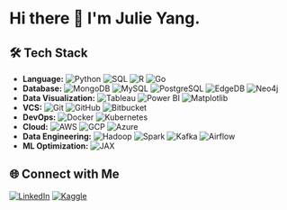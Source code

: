 # Hi there 👋 I'm Julie Yang.


## 🛠️ Tech Stack

- **Language:** ![Python](https://img.shields.io/badge/-Python-3776AB?style=flat&logo=python&logoColor=white) ![SQL](https://img.shields.io/badge/-SQL-4479A1?style=flat&logo=postgresql&logoColor=white) ![R](https://img.shields.io/badge/-R-276DC3?style=flat&logo=r&logoColor=white) ![Go](https://img.shields.io/badge/-Go-00ADD8?style=flat&logo=go&logoColor=white)
- **Database:** ![MongoDB](https://img.shields.io/badge/-MongoDB-47A248?style=flat&logo=mongodb&logoColor=white) ![MySQL](https://img.shields.io/badge/-MySQL-4479A1?style=flat&logo=mysql&logoColor=white) ![PostgreSQL](https://img.shields.io/badge/-PostgreSQL-336791?style=flat&logo=postgresql&logoColor=white) ![EdgeDB](https://img.shields.io/badge/-EdgeDB-000000?style=flat) ![Neo4j](https://img.shields.io/badge/-Neo4j-008CC1?style=flat&logo=neo4j&logoColor=white)
- **Data Visualization:** ![Tableau](https://img.shields.io/badge/-Tableau-E97627?style=flat&logo=tableau&logoColor=white) ![Power BI](https://img.shields.io/badge/-Power%20BI-F2C811?style=flat&logo=power-bi&logoColor=white) ![Matplotlib](https://img.shields.io/badge/-Matplotlib-11557C?style=flat)
- **VCS:** ![Git](https://img.shields.io/badge/-Git-F05032?style=flat&logo=git&logoColor=white) ![GitHub](https://img.shields.io/badge/-GitHub-181717?style=flat&logo=github&logoColor=white) ![Bitbucket](https://img.shields.io/badge/-Bitbucket-0052CC?style=flat&logo=bitbucket&logoColor=white)
- **DevOps:** ![Docker](https://img.shields.io/badge/-Docker-2496ED?style=flat&logo=docker&logoColor=white) ![Kubernetes](https://img.shields.io/badge/-Kubernetes-326CE5?style=flat&logo=kubernetes&logoColor=white)
- **Cloud:** ![AWS](https://img.shields.io/badge/-AWS-232F3E?style=flat&logo=amazon-aws&logoColor=white) ![GCP](https://img.shields.io/badge/-GCP-4285F4?style=flat&logo=google-cloud&logoColor=white) ![Azure](https://img.shields.io/badge/-Azure-0078D4?style=flat&logo=microsoft-azure&logoColor=white)
- **Data Engineering:** ![Hadoop](https://img.shields.io/badge/-Hadoop-66CCFF?style=flat&logo=apache-hadoop&logoColor=white) ![Spark](https://img.shields.io/badge/-Spark-E25A1C?style=flat&logo=apache-spark&logoColor=white) ![Kafka](https://img.shields.io/badge/-Kafka-231F20?style=flat&logo=apache-kafka&logoColor=white) ![Airflow](https://img.shields.io/badge/-Airflow-017CEE?style=flat&logo=apache-airflow&logoColor=white)
- **ML Optimization:** ![JAX](https://img.shields.io/badge/-JAX-007ACC?style=flat&logo=google&logoColor=white)

## 🌐 Connect with Me

[![LinkedIn](https://img.shields.io/badge/-LinkedIn-0077B5?style=flat&logo=linkedin&logoColor=white)](https://www.linkedin.com/in/julie-y-342103203/)
[![Kaggle](https://img.shields.io/badge/-Kaggle-20BEFF?style=flat&logo=kaggle&logoColor=white)](https://www.kaggle.com/liufangzhou1)

